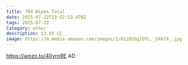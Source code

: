 ```yaml
---
title: 704 Wipes Total
date: 2025-07-22T13:52:53.470Z
tags: 2025-07-22
Category: other
description: 13.XX CC
image: https://m.media-amazon.com/images/I/811OIhgIOfL._SX679_.jpg
---
```

https://amzn.to/40yrn9E AD